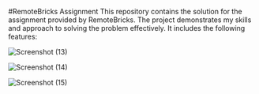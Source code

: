 #RemoteBricks Assignment
This repository contains the solution for the assignment provided by RemoteBricks. The project demonstrates my skills and approach to solving the problem effectively. It includes the following features:

![Screenshot (13)](https://github.com/user-attachments/assets/aa9ae6e1-d5f9-45de-a45f-f6e5de70abcd)

![Screenshot (14)](https://github.com/user-attachments/assets/c5ad4887-a4e5-496e-bfc1-7f501861da01)

![Screenshot (15)](https://github.com/user-attachments/assets/afba494f-e72b-47de-a4c7-80d864f423fe)



